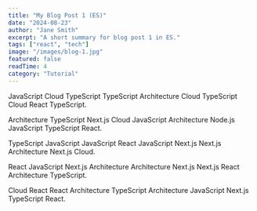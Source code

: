 ```yaml
---
title: "My Blog Post 1 (ES)"
date: "2024-08-23"
author: "Jane Smith"
excerpt: "A short summary for blog post 1 in ES."
tags: ["react", "tech"]
image: "/images/blog-1.jpg"
featured: false
readTime: 4
category: "Tutorial"
---
```


JavaScript Cloud TypeScript TypeScript Architecture Cloud TypeScript Cloud React TypeScript.

Architecture TypeScript Next.js Cloud JavaScript Architecture Node.js JavaScript TypeScript React.

TypeScript JavaScript JavaScript React JavaScript Next.js Next.js Architecture Next.js Cloud.

React JavaScript Next.js Architecture Architecture Next.js Next.js React Architecture TypeScript.

Cloud React React Architecture TypeScript Architecture JavaScript Next.js TypeScript React.
